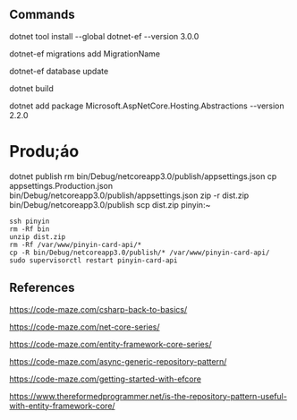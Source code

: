 ## Commands

dotnet tool install --global dotnet-ef --version 3.0.0

dotnet-ef migrations add MigrationName

dotnet-ef database update

dotnet build

dotnet add package Microsoft.AspNetCore.Hosting.Abstractions --version 2.2.0

# Produ;áo

dotnet publish
rm bin/Debug/netcoreapp3.0/publish/appsettings.json
cp appsettings.Production.json bin/Debug/netcoreapp3.0/publish/appsettings.json
zip -r dist.zip bin/Debug/netcoreapp3.0/publish
scp dist.zip pinyin:~

```
ssh pinyin
rm -Rf bin
unzip dist.zip
rm -Rf /var/www/pinyin-card-api/*
cp -R bin/Debug/netcoreapp3.0/publish/* /var/www/pinyin-card-api/
sudo supervisorctl restart pinyin-card-api
```

## References

https://code-maze.com/csharp-back-to-basics/

https://code-maze.com/net-core-series/

https://code-maze.com/entity-framework-core-series/

https://code-maze.com/async-generic-repository-pattern/

https://code-maze.com/getting-started-with-efcore

https://www.thereformedprogrammer.net/is-the-repository-pattern-useful-with-entity-framework-core/
